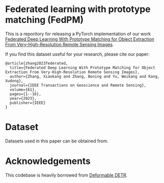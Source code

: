 # Federated learning with prototype matching (FedPM)

This is a reporitory for releasing a PyTorch implementation of our work [Federated Deep Learning With Prototype Matching for Object Extraction From Very-High-Resolution Remote Sensing Images](https://ieeexplore.ieee.org/abstract/document/10041939).


If you find this dataset useful for your research, please cite our paper:
```
@article{zhang2023federated,
  title={Federated Deep Learning With Prototype Matching for Object Extraction From Very-High-Resolution Remote Sensing Images},
  author={Zhang, Xiaokang and Zhang, Boning and Yu, Weikang and Kang, Xudong},
  journal={IEEE Transactions on Geoscience and Remote Sensing},
  volume={61},
  pages={1--16},
  year={2023},
  publisher={IEEE}
}
```
# Dataset
Datasets used in this paper can be obtained from.

# Acknowledgements

This codebase is heavily borrowed from [Deformable DETR](https://github.com/fundamentalvision/Deformable-DETR).
